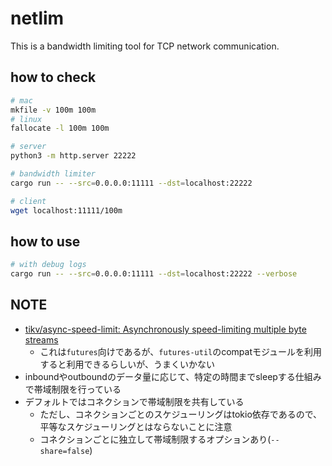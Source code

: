 # netlim

This is a bandwidth limiting tool for TCP network communication.

## how to check
``` bash
# mac
mkfile -v 100m 100m
# linux
fallocate -l 100m 100m

# server
python3 -m http.server 22222

# bandwidth limiter
cargo run -- --src=0.0.0.0:11111 --dst=localhost:22222

# client
wget localhost:11111/100m
```

## how to use
``` bash
# with debug logs
cargo run -- --src=0.0.0.0:11111 --dst=localhost:22222 --verbose
```

## NOTE
* [tikv/async-speed-limit: Asynchronously speed-limiting multiple byte streams]( https://github.com/tikv/async-speed-limit )
  * これは`futures`向けであるが、`futures-util`のcompatモジュールを利用すると利用できるらしいが、うまくいかない
* inboundやoutboundのデータ量に応じて、特定の時間までsleepする仕組みで帯域制限を行っている
* デフォルトではコネクションで帯域制限を共有している
  * ただし、コネクションごとのスケジューリングはtokio依存であるので、平等なスケジューリングとはならないことに注意
  * コネクションごとに独立して帯域制限するオプションあり(`--share=false`)
